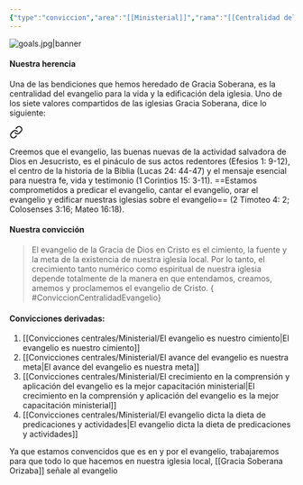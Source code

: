 ```yaml
---
{"type":"conviccion","area":"[[Ministerial]]","rama":"[[Centralidad del evangelio]]","related":["[[Programas y ministerios/Gracia Soberana Orizaba/Gracia Soberana Orizaba\|Gracia Soberana Orizaba]]","[[Filosofía ministerial de Gracia Soberana Orizaba]]","[[07 Convicciones para la dirección de la Iglesia]]","[[El evangelio]]"],"dg-publish":true,"tags":["convicciones","Ministerial"],"permalink":"/convicciones-centrales/ministerial/el-evangelio-de-la-gracia-de-dios-en-cristo-es-el-cimiento-la-fuente-y-la-meta-de-la-existencia-de-nuestra-iglesia-local/","dgPassFrontmatter":true}
---
```


![goals.jpg|banner](/img/user/Archivos/banners/goals.jpg)


#### Nuestra herencia
Una de las bendiciones que hemos heredado de Gracia Soberana, es la centralidad del evangelio para la vida y la edificación dela iglesia. 
Uno de los siete valores compartidos de las iglesias Gracia Soberana, dice lo siguiente:


<div class="transclusion internal-embed is-loaded"><a class="markdown-embed-link" href="/programas-y-ministerios/gracia-soberana-orizaba/identidad-y-teologia/predicacion-centrada-en-el-evangelio/#341d7c" aria-label="Open link"><svg xmlns="http://www.w3.org/2000/svg" width="24" height="24" viewBox="0 0 24 24" fill="none" stroke="currentColor" stroke-width="2" stroke-linecap="round" stroke-linejoin="round" class="svg-icon lucide-link"><path d="M10 13a5 5 0 0 0 7.54.54l3-3a5 5 0 0 0-7.07-7.07l-1.72 1.71"></path><path d="M14 11a5 5 0 0 0-7.54-.54l-3 3a5 5 0 0 0 7.07 7.07l1.71-1.71"></path></svg></a><div class="markdown-embed">



Creemos que el evangelio, las buenas nuevas de la actividad salvadora de Dios en Jesucristo, es el pináculo de sus actos redentores (Efesios 1: 9-12), el centro de la historia de la Biblia (Lucas 24: 44-47) y el mensaje esencial para nuestra fe, vida y testimonio (1 Corintios 15: 3-11). ==Estamos comprometidos a predicar el evangelio, cantar el evangelio, orar el evangelio y edificar nuestras iglesias sobre el evangelio== (2 Timoteo 4: 2; Colosenses 3:16; Mateo 16:18). 

</div></div>



#### Nuestra convicción

> El evangelio de la Gracia de Dios en Cristo es el cimiento, la fuente y la meta de la existencia de nuestra iglesia local. Por lo tanto, el crecimiento tanto numérico como espiritual de nuestra iglesia depende totalmente de la manera en que entendamos, creamos, amemos y proclamemos el evangelio de Cristo.
{ #ConviccionCentralidadEvangelio}



#### Convicciones derivadas:

1. [[Convicciones centrales/Ministerial/El evangelio es nuestro cimiento\|El evangelio es nuestro cimiento]]
2. [[Convicciones centrales/Ministerial/El avance del evangelio es nuestra meta\|El avance del evangelio es nuestra meta]]
3. [[Convicciones centrales/Ministerial/El crecimiento en la comprensión y aplicación del evangelio es la mejor capacitación ministerial\|El crecimiento en la comprensión y aplicación del evangelio es la mejor capacitación ministerial]]
4. [[Convicciones centrales/Ministerial/El evangelio dicta la dieta de predicaciones y actividades\|El evangelio dicta la dieta de predicaciones y actividades]]


Ya que estamos convencidos que es en y por el evangelio, trabajaremos para que todo lo que hacemos en nuestra iglesia local, [[Gracia Soberana Orizaba]] señale al evangelio